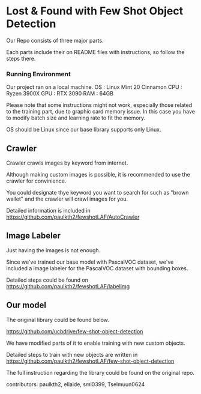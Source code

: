 # Lost & Found with Few Shot Object Detection

Our Repo consists of three major parts.

Each parts include their on README files with instructions, so follow the steps there.

### Running Environment
Our project ran on a local machine.
OS : Linux Mint 20 Cinnamon
CPU : Ryzen 3900X
GPU : RTX 3090
RAM : 64GB

Please note that some instructions might not work, especially those related to the training part, due to graphic card memory issue. In this case you have to modify batch size and learning rate to fit the memory.

OS should be Linux since our base library supports only Linux.


## Crawler
Crawler crawls images by keyword from internet.

Although making custom images is possible, it is recommended to use the crawler for convinience.

You could designate thye keyword you want to search for such as "brown wallet" and the crawler will crawl images for you.

Detailed information is included in https://github.com/paulkth2/fewshotLAF/AutoCrawler


## Image Labeler
Just having the images is not enough.

Since we've trained our base model with PascalVOC dataset, we've included a image labeler for the PascalVOC dataset with bounding boxes.

Detailed steps could be found on
https://github.com/paulkth2/fewshotLAF/labelImg


## Our model
The original library could be found below.

https://github.com/ucbdrive/few-shot-object-detection

We have modified parts of it to enable training with new custom objects.

Detailed steps to train with new objects are written in
https://github.com/paulkth2/fewshotLAF/few-shot-object-detection

The full instruction regarding the library could be found on the original repo.

contributors: paulkth2, ellaide, sml0399, Tselmuun0624